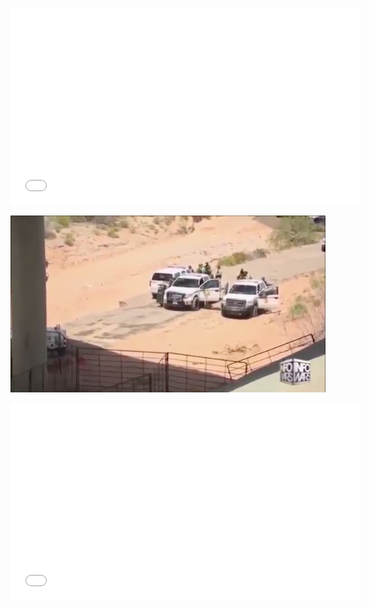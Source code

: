 
<html>

<object width="560" height="315"><param name="movie" value="//www.youtube.com/v/YHzQu3jxP1A?hl=en_US&amp;version=3"></param><param name="allowFullScreen" value="true"></param><param name="allowscriptaccess" value="always"></param><embed src="//www.youtube.com/v/YHzQu3jxP1A?hl=en_US&amp;version=3" type="application/x-shockwave-flash" width="560" height="315" allowscriptaccess="always" allowfullscreen="true"></embed></object>

![image](https://raw.githubusercontent.com/RandyMcMillan/BundyRanchVideo/master/BundyRanchVideo.png)

<iframe width="560" height="315" src="//www.youtube.com/embed/YHzQu3jxP1A" frameborder="0" allowfullscreen></iframe>

</html>

